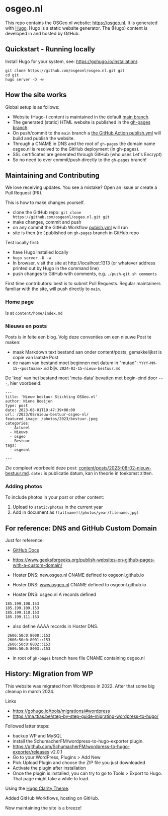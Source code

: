 # osgeo.nl
This repo contains the OSGeo.nl website: https://osgeo.nl. 
It is generated with [Hugo](https://gohugo.io/). 
Hugo is a static website generator.
The (Hugo) content is developed in and hosted by GitHub. 
 

## Quickstart - Running locally

Install Hugo for your system, see: https://gohugo.io/installation/.

```
git clone https://github.com/osgeonl/osgeo.nl.git git
cd git  
hugo server -D -w  
```

## How the site works
      
Global setup is as follows:

* Website (Hugo-) content is maintained in the default [main branch](https://github.com/osgeonl/osgeo.nl/tree/main).
* The generated (static) HTML website is published in the [gh-pages branch](https://github.com/osgeonl/osgeo.nl/tree/gh-pages).
* On push/commit to the `main` branch a [the GitHub Action publish.yml](.github/workflows/publish.yml) will build and publish the website.
* Through a CNAME in DNS and the root of `gh-pages` the domain name osgeo.nl is resolved to the GitHub deployment (in gh-pages).
* SSL certificates are generated through GitHub (who uses Let's Encrypt)
* So no need to ever commit/push directly to the `gh-pages` branch!

## Maintaining and Contributing

We love receiving updates. You see a mistake? Open an issue or create a Pull Request (PR).

This is how to make changes yourself.

* clone the GitHub repo: `git clone https://github.com/osgeonl/osgeo.nl.git git`
* make changes, commit and push
* on any commit the GitHub Workflow [pubish.yml](.github/workflows/publish.yml) will run
* site is then (re-)published on `gh-pages` branch in GitHub repo

Test locally first:

* have Hugo installed locally
* `hugo server -D -w`  
* In browser, visit the site at http://localhost:1313 (or whatever address printed out by Hugo in the command line)
* push changes to GitHub with comments, e.g. `./push-git.sh comments`

First time contributors: best is to submit Pull Requests. 
Regular maintainers familiar with the site, will push directly to `main`.

### Home page

Is at `content/home/index.md`

### Nieuws en posts
 
Posts is in feite een blog. Volg deze conventies om een nieuwe Post te maken:
 
* maak Markdown text bestand aan onder content/posts, gemakkelijkst is copie van laatste Post
* de naam van bestand moet beginnen met datum in "mutad": `YYYY-MM-15-<postnaam>.md` bijv. `2024-03-15-nieuw-bestuur.md`

De 'kop' van het bestand moet 'meta-data' bevatten met begin-eind door `---`, hier voorbeeld:

```
---
title: 'Nieuw bestuur Stichting OSGeo.nl'
author: Niene Boeijen
type: post
date: 2023-08-01T19:47:39+00:00
url: /2023/08/nieuw-bestuur-osgeo-nl/
featured_image: /photos/2023/bestuur.jpeg
categories:
  - Actueel
  - Nieuws
  - osgeo
  - Bestuur
tags:
  - osgeonl

---

```
 
Zie compleet voorbeeld deze post: 
[content/posts/2023-08-02-nieuw-bestuur.md](content/posts/2023-08-02-nieuw-bestuur.md).
`date:` is publicatie datum, kan in theorie in toekomst zitten.

### Adding photos 

To include photos in your post or other content:

1. Upload to `static/photos` in the current year
2. Add in document as `![altname](/photos/year/filename.jpg)`


## For reference: DNS and GitHub Custom Domain

Just for reference:
 
* [GitHub Docs](https://docs.github.com/en/pages/configuring-a-custom-domain-for-your-github-pages-site/managing-a-custom-domain-for-your-github-pages-site)
* https://www.geeksforgeeks.org/publish-websites-on-github-pages-with-a-custom-domain/

* Hoster DNS: new.osgeo.nl CNAME defined to osgeonl.github.io
* Hoster DNS: www.osgeo.nl CNAME defined to osgeonl.github.io
* Hoster DNS: osgeo.nl A records defined

```
185.199.108.153
185.199.109.153
185.199.110.153
185.199.111.153

```
* also define AAAA records in Hoster DNS.

```
 2606:50c0:8000::153
 2606:50c0:8001::153 
 2606:50c0:8002::153 
 2606:50c0:8003::153

```
* in root of `gh-pages` branch have file CNAME containing osgeo.nl

## History: Migration from WP
This website was migrated from Wordpress in 2022. After that some big cleanup in march 2024.

Links

* https://gohugo.io/tools/migrations/#wordpress
* https://ma.ttias.be/step-by-step-guide-migrating-wordpress-to-hugo/

Followed latter steps:

* backup WP and MySQL 
* install the SchumacherFM/wordpress-to-hugo-exporter plugin. 
* https://github.com/SchumacherFM/wordpress-to-hugo-exporter/releases v2.0.1 
* Go to your WordPress, Plugins > Add New
* Pick Upload Plugin and choose the ZIP file you just downloaded
* Activate the plugin after installation
* Once the plugin is installed, you can try to go to Tools > Export to Hugo. That page might take a while to load.

Using the [Hugo Clarity Theme](https://github.com/chipzoller/hugo-clarity).

Added GitHub Workflows, hosting on GitHub. 

Now maintaining the site is a breeze!
